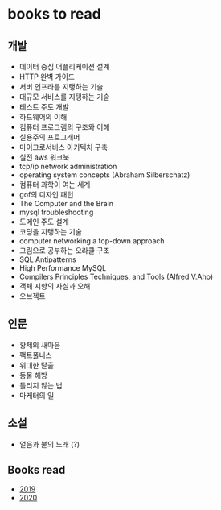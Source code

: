 # books to read
## 개발
- 데이터 중심 어플리케이션 설계
- HTTP 완벽 가이드
- 서버 인프라를 지탱하는 기술
- 대규모 서비스를 지탱하는 기술
- 테스트 주도 개발
- 하드웨어의 이해
- 컴퓨터 프로그램의 구조와 이해
- 실용주의 프로그래머
- 마이크로서비스 아키텍처 구축
- 실전 aws 워크북
- tcp/ip network administration
- operating system concepts (Abraham Silberschatz)
- 컴퓨터 과학이 여는 세계
- gof의 디자인 패턴
- The Computer and the Brain
- mysql troubleshooting
- 도메인 주도 설계
- 코딩을 지탱하는 기술
- computer networking a top-down approach
- 그림으로 공부하는 오라클 구조
- SQL Antipatterns
- High Performance MySQL
- Compilers Principles Techniques, and Tools (Alfred V.Aho)
- 객체 지향의 사실과 오해
- 오브젝트

## 인문
- 황제의 새마음
- 팩트풀니스
- 위대한 탈출
- 동물 해방
- 틀리지 않는 법
- 마케터의 일

## 소설
- 얼음과 불의 노래 (?)

## Books read
- [2019](BooksRead/2019.md)
- [2020](BooksRead/2020.md)